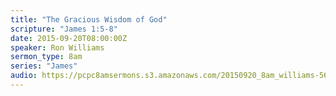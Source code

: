 ```yaml
---
title: "The Gracious Wisdom of God"
scripture: "James 1:5-8"
date: 2015-09-20T08:00:00Z
speaker: Ron Williams
sermon_type: 8am
series: "James"
audio: https://pcpc8amsermons.s3.amazonaws.com/20150920_8am_williams-560030cc8e1b1.mp3 
---
```



